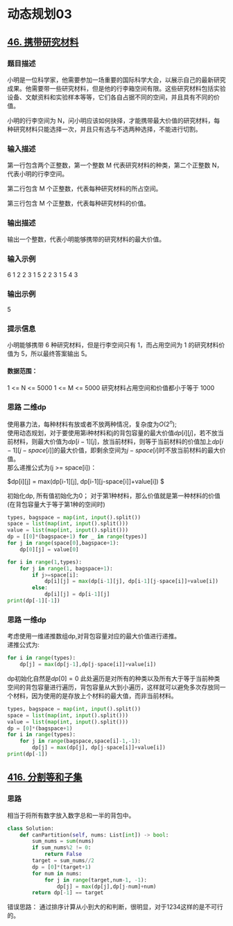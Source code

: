 # 动态规划03

## [46. 携带研究材料](https://kamacoder.com/problempage.php?pid=1046)

### 题目描述
小明是一位科学家，他需要参加一场重要的国际科学大会，以展示自己的最新研究成果。他需要带一些研究材料，但是他的行李箱空间有限。这些研究材料包括实验设备、文献资料和实验样本等等，它们各自占据不同的空间，并且具有不同的价值。 

小明的行李空间为 N，问小明应该如何抉择，才能携带最大价值的研究材料，每种研究材料只能选择一次，并且只有选与不选两种选择，不能进行切割。

### 输入描述
第一行包含两个正整数，第一个整数 M 代表研究材料的种类，第二个正整数 N，代表小明的行李空间。

第二行包含 M 个正整数，代表每种研究材料的所占空间。 

第三行包含 M 个正整数，代表每种研究材料的价值。

### 输出描述
输出一个整数，代表小明能够携带的研究材料的最大价值。
### 输入示例
6 1
2 2 3 1 5 2
2 3 1 5 4 3
### 输出示例
5
### 提示信息
小明能够携带 6 种研究材料，但是行李空间只有 1，而占用空间为 1 的研究材料价值为 5，所以最终答案输出 5。 

#### 数据范围：
1 <= N <= 5000
1 <= M <= 5000
研究材料占用空间和价值都小于等于 1000



### 思路 二维dp
使用暴力法，每种材料有放或者不放两种情况，复杂度为$O(2^n)$;  
使用动态规划，对于要使用第i种材料和j的背包容量的最大价值$dp[i][j]$，若不放当前材料，则最大价值为$dp[i-1][j]$，放当前材料，则等于当前材料的价值加上$dp[i-1][j-space[i]]$的最大价值，即剩余空间为$j-space[i]$时不放当前材料的最大价值。  
那么递推公式为(j >= space[i])：

$dp[i][j] = max(dp[i-1][j], dp[i-1][j-space[i]]+value[i]) $

初始化dp, 所有值初始化为0；
对于第1种材料，那么价值就是第一种材料的价值(在背包容量大于等于第1种的空间时)

```python
types, bagspace = map(int, input().split())
space = list(map(int, input().split()))
value = list(map(int, input().split()))
dp = [[0]*(bagspace+1) for _ in range(types)]
for j in range(space[0],bagspace+1):
    dp[0][j] = value[0]

for i in range(1,types):
    for j in range(1, bagspace+1):
        if j>=space[i]:
            dp[i][j] = max(dp[i-1][j], dp[i-1][j-space[i]]+value[i])
        else:
            dp[i][j] = dp[i-1][j]
print(dp[-1][-1])
```

### 思路 一维dp

考虑使用一维递推数组dp,对背包容量对应的最大价值进行递推。  
递推公式为:
```python
for i in range(types):
    dp[j] = max(dp[j-1],dp[j-space[i]]+value[i]) 
```
dp初始化自然是$dp[0]=0$
此处遍历是对所有的种类以及所有大于等于当前种类空间的背包容量进行遍历，背包容量从大到小遍历，这样就可以避免多次存放同一个材料，因为使用的是存放上个材料的最大值，而非当前材料。

```python
types, bagspace = map(int, input().split())
space = list(map(int, input().split()))
value = list(map(int, input().split()))
dp = [0]*(bagspace+1)
for i in range(types):
    for j in range(bagspace,space[i]-1,-1):
        dp[j] = max(dp[j], dp[j-space[i]]+value[i])
print(dp[-1])
```

## [416. 分割等和子集](https://leetcode.cn/problems/partition-equal-subset-sum/description/)

### 思路
相当于将所有数字放入数字总和一半的背包中。
```python
class Solution:
    def canPartition(self, nums: List[int]) -> bool:
        sum_nums = sum(nums)
        if sum_nums%2 != 0: 
            return False
        target = sum_nums//2
        dp = [0]*(target+1)
        for num in nums:
            for j in range(target,num-1, -1):
                dp[j] = max(dp[j],dp[j-num]+num)
        return dp[-1] == target

```

错误思路： 通过排序计算从小到大的和判断，很明显，对于1234这样的是不可行的。